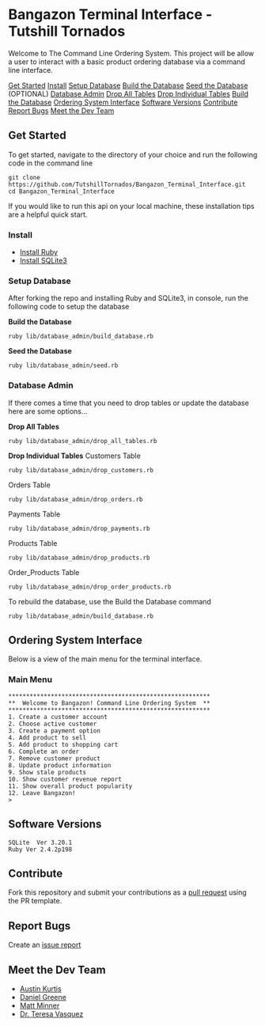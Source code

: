 # Bangazon Terminal Interface - Tutshill Tornados

Welcome to The Command Line Ordering System. This project will be allow a user to interact with a basic product ordering database via a command line interface.

[Get Started](#get-started)
[Install](#install)
[Setup Database](#setup-database)
    [Build the Database](#build-the-database)
    [Seed the Database](#seed-the-database) (OPTIONAL)
[Database Admin](#database-admin)
    [Drop All Tables](#drop-all-tables)
    [Drop Individual Tables](#drop-individual-tables)
    [Build the Database](#build-the-database)
[Ordering System Interface](#ordering-system-interface)
[Software Versions](#software-versions)
[Contribute](#contribute)
[Report Bugs](#report-bugs)
[Meet the Dev Team](#meet-the-dev-team)

## Get Started

To get started, navigate to the directory of your choice and run the following code in the command line
```
git clone https://github.com/TutshillTornados/Bangazon_Terminal_Interface.git
cd Bangazon_Terminal_Interface
```
If you would like to run this api on your local machine, these installation tips are a helpful quick start. 

### Install

* [Install Ruby](https://www.ruby-lang.org/en/documentation/installation/)
* [Install SQLite3](https://rubygems.org/gems/sqlite3-ruby/versions/1.3.3)

### Setup Database
After forking the repo and installing Ruby and SQLite3, in console, run the following code to setup the database

**Build the Database**
```
ruby lib/database_admin/build_database.rb
```
**Seed the Database**
```
ruby lib/database_admin/seed.rb
```

### Database Admin
If there comes a time that you need to drop tables or update the database here are some options...

**Drop All Tables**
```
ruby lib/database_admin/drop_all_tables.rb
```
**Drop Individual Tables**
Customers Table
```
ruby lib/database_admin/drop_customers.rb
```
Orders Table
```
ruby lib/database_admin/drop_orders.rb
```
Payments Table
```
ruby lib/database_admin/drop_payments.rb
```
Products Table
```
ruby lib/database_admin/drop_products.rb
```
Order_Products Table
```
ruby lib/database_admin/drop_order_products.rb
```
To rebuild the database, use the Build the Database command
```
ruby lib/database_admin/build_database.rb
```

## Ordering System Interface
Below is a view of the main menu for the terminal interface.

### Main Menu
```
*********************************************************
**  Welcome to Bangazon! Command Line Ordering System  **
*********************************************************
1. Create a customer account
2. Choose active customer
3. Create a payment option
4. Add product to sell
5. Add product to shopping cart
6. Complete an order
7. Remove customer product
8. Update product information
9. Show stale products
10. Show customer revenue report
11. Show overall product popularity
12. Leave Bangazon!
>
```

## Software Versions
```
SQLite  Ver 3.20.1
Ruby Ver 2.4.2p198
```

## Contribute
Fork this repository and submit your contributions as a [pull request](https://github.com/TutshillTornados/Bangazon_Terminal_Interface/blob/master/PULL_REQUEST_TEMPLATE.md) using the PR template.

## Report Bugs
Create an [issue report](https://github.com/TutshillTornados/Bangazon_Terminal_Interface/issues/new)

## Meet the Dev Team
- [Austin Kurtis](https://github.com/austinKurtis)
- [Daniel Greene](https://github.com/danielgreene101)
- [Matt Minner](https://github.com/Mminner4248)
- [Dr. Teresa Vasquez](https://github.com/drteresavasquez)
